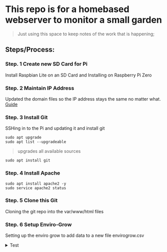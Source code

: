 # This repo is for a homebased webserver to monitor a small garden
> Just using this space to keep notes of the work that is happening; 

## Steps/Process: 

### Step. 1 Create new SD Card for Pi  
Install Raspbian Lite on an SD Card and Installing on Raspberry Pi Zero 

### Step. 2 Maintain IP Address
Updated the domain files so the IP address stays the same no matter what. [Guide](https://github.com/Aftershock06/NorthGarden/blob/master/ipAddressSteps.md)

### Step. 3 Install Git 

SSHing in to the Pi and updating it and install git 

```
sudo apt upgrade 
sudo apt list --upgradeable 
``` 
> upgrades all available sources 
```
sudo apt install git 
```

### Step. 4 Install Apache

```
sudo apt install apache2 -y
sudo service apache2 status
```

### Step. 5 Clone this Git 

Cloning the git repo into the var/www/html files

### Step. 6 Setup Enviro-Grow 

Setting up the enviro grow to add data to a new file envirogrow.csv
 
<details>
  <summary>Test</summary> 
   This is a test to see how things work. 

</details>
